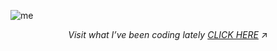 
![me](https://github.com/user-attachments/assets/489c343b-062a-4a87-873f-aceb34e737d4)


<p align="center"> 
  <i>Visit what I’ve been coding lately
    <a href="https://polyglotparrot.github.io/jump/" target="_blank" rel="noopener noreferrer">CLICK HERE</a>
  </i>
  ↗
</p>


















  



